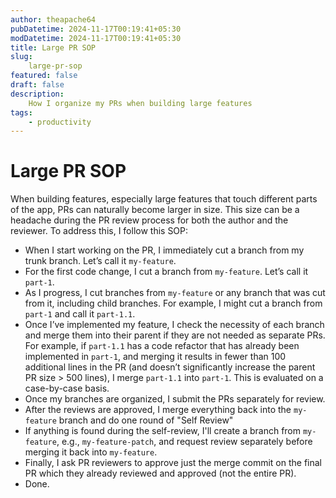 ```yaml
---
author: theapache64
pubDatetime: 2024-11-17T00:19:41+05:30
modDatetime: 2024-11-17T00:19:41+05:30
title: Large PR SOP
slug: 
    large-pr-sop
featured: false
draft: false
description: 
    How I organize my PRs when building large features
tags:
    - productivity
---
```


# Large PR SOP

When building features, especially large features that touch different parts of the app, PRs can naturally become larger in size. This size can be a headache during the PR review process for both the author and the reviewer. To address this, I follow this SOP:

- When I start working on the PR, I immediately cut a branch from my trunk branch. Let’s call it `my-feature`.
- For the first code change, I cut a branch from `my-feature`. Let’s call it `part-1`.
- As I progress, I cut branches from `my-feature` or any branch that was cut from it, including child branches. For example, I might cut a branch from `part-1` and call it `part-1.1`.
- Once I’ve implemented my feature, I check the necessity of each branch and merge them into their parent if they are not needed as separate PRs. For example, if `part-1.1` has a code refactor that has already been implemented in `part-1`, and merging it results in fewer than 100 additional lines in the PR (and doesn’t significantly increase the parent PR size > 500 lines), I merge `part-1.1` into `part-1`. This is evaluated on a case-by-case basis.
- Once my branches are organized, I submit the PRs separately for review.
- After the reviews are approved, I merge everything back into the `my-feature` branch and do one round of "Self Review"
- If anything is found during the self-review, I'll create a branch from `my-feature`, e.g., `my-feature-patch`, and request review separately before merging it back into `my-feature`.
- Finally, I ask PR reviewers to approve just the merge commit on the final PR which they already reviewed and approved  (not the entire PR).
- Done.